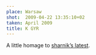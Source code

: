 ```yaml
---
place: Warsaw
shot:  2009-04-22 13:35:10+02
taken: April 2009
title: K GYR
---
```


A little homage to [sharnik’s latest](https://500px.com/photo/131712181/67-365-by-wojciech-ogrodowczyk).
